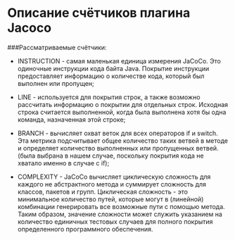 # Описание счётчиков плагина Jacoco

###Рассматриваемые счётчики:

* INSTRUCTION - самая маленькая единица измерения JaCoCo. Это одиночные инструкции кода байта Java. Покрытие инструкции предоставляет информацию о количестве кода, который был выполнен или пропущен;

* LINE - используется для покрытия строк, а также возможно рассчитать информацию о покрытии для отдельных строк. Исходная строка считается выполненной, когда была выполнена хотя бы одна команда, назначенная этой строке;

* BRANCH - вычисляет охват веток для всех операторов if и switch. Эта метрика подсчитывает общее количество таких ветвей в методе и определяет количество выполненных или пропущенных ветвей.(была выбрана в нашем случае, поскольку покрытия кода не хватало именно в случае с if);

* COMPLEXITY - JaCoCo вычисляет циклическую сложность для каждого не абстрактного метода и суммирует сложность для классов, пакетов и групп. Циклическая сложность - это минимальное количество путей, которые могут в (линейной) комбинации генерировать все возможные пути с помощью метода. Таким образом, значение сложности может служить указанием на количество единичных тестовых случаев для полного покрытия определенного программного обеспечения.